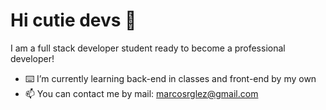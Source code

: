 # Hi cutie devs 👋

I am a full stack developer student ready to become a professional developer!
- ⌨️ I’m currently learning back-end in classes and front-end by my own
- 📫 You can contact me by mail: marcosrglez@gmail.com
